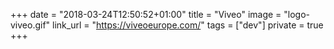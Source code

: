 +++
date = "2018-03-24T12:50:52+01:00"
title = "Viveo"
image = "logo-viveo.gif"
link_url = "https://viveoeurope.com/"
tags = ["dev"]
private = true
+++
